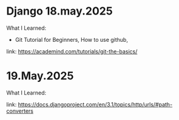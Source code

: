 # Django 18.may.2025

What I Learned:

- Git Tutorial for Beginners, How to use github,

link: https://academind.com/tutorials/git-the-basics/

# 19.May.2025

What I Learned:

link: https://docs.djangoproject.com/en/3.1/topics/http/urls/#path-converters
